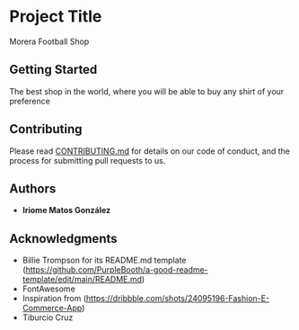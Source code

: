 # Project Title

Morera Football Shop

## Getting Started

The best shop in the world, where you will be able to buy any shirt of your preference

## Contributing

Please read [CONTRIBUTING.md](CONTRIBUTING.md) for details on our code
of conduct, and the process for submitting pull requests to us.

## Authors

  - **Iriome Matos González**

## Acknowledgments

  - Billie Trompson for its README.md template (https://github.com/PurpleBooth/a-good-readme-template/edit/main/README.md)
  - FontAwesome
  - Inspiration from (https://dribbble.com/shots/24095196-Fashion-E-Commerce-App)
  - Tiburcio Cruz
